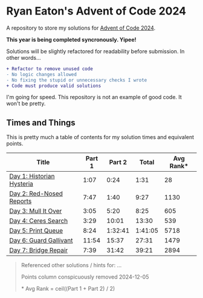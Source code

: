 # Ryan Eaton's Advent of Code 2024

A repository to store my solutions for [Advent of Code 2024](https://adventofcode.com/2024).

**This year is being completed syncronously. Yipee!**

Solutions will be slightly refactored for readability before submission. In other words...

```diff
+ Refactor to remove unused code
- No logic changes allowed
- No fixing the stupid or unnecessary checks I wrote
+ Code must produce valid solutions
```

I'm going for speed. This repository is not an example of good code. It won't be pretty.

## Times and Things

This is pretty much a table of contents for my solution times and equivalent points.

| Title                                   | Part 1 | Part 2  | Total   | Avg Rank\* |
|-----------------------------------------|--------|---------|---------|------------|
| [Day 1: Historian Hysteria](notes/1.md) | 1:07   | 0:24    | 1:31    | 28         |
| [Day 2: Red-Nosed Reports](notes/2.md)  | 7:47   | 1:40    | 9:27    | 1130       |
| [Day 3: Mull It Over](notes/3.md)       | 3:05   | 5:20    | 8:25    | 605        |
| [Day 4: Ceres Search](notes/4.md)       | 3:29   | 10:01   | 13:30   | 539        |
| [Day 5: Print Queue](notes/5.md)        | 8:24   | 1:32:41 | 1:41:05 | 5718       |
| [Day 6: Guard Gallivant](notes/6.md)    | 11:54  | 15:37   | 27:31   | 1479       |
| [Day 7: Bridge Repair](notes/7.md)      | 7:39   | 31:42   | 39:21   | 2894       |

> Referenced other solutions / hints for: ...
>
> Points column conspicuously removed 2024-12-05
>
> \* Avg Rank = ceil((Part 1 + Part 2) / 2)

